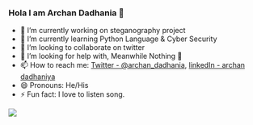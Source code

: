 ### Hola I am Archan Dadhania 👋


- 🔭 I’m currently working on steganography project
- 🌱 I’m currently learning Python Language & Cyber Security 
- 👯 I’m looking to collaborate on twitter 
- 🤔 I’m looking for help with, Meanwhile Nothing 🚀
- 📫 How to reach me: [Twitter - @archan_dadhania](https://twitter.com/archan_dadhania), [linkedIn - archan dadhaniya](https://www.linkedin.com/in/archan-dadhaniya-982540172/)
- 😄 Pronouns: He/His
- ⚡ Fun fact: I love to listen song.

<img src="https://github-readme-stats.vercel.app/api?username=archandadhania&&show_icons=true&title_color=ffffff&icon_color=bb2acf&text_color=daf7dc&bg_color=151515">

